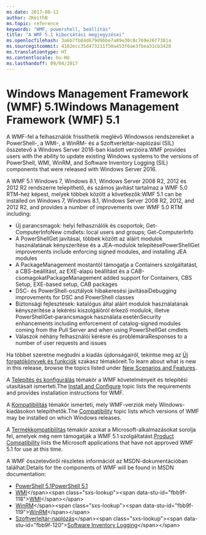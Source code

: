 ```yaml
---
ms.date: 2017-08-12
author: JKeithB
ms.topic: reference
keywords: "WMF, powershell, beállítás"
title: "A WMF 5.1 kibocsátási megjegyzései"
ms.openlocfilehash: 3a6b7fb84d679d9bbe7a89e30c8c769e26f7381a
ms.sourcegitcommit: 4102ecc35d473211f50a453f6ae3fbea31cb3428
ms.translationtype: HT
ms.contentlocale: hu-HU
ms.lasthandoff: 09/04/2017
---
```

# <a name="windows-management-framework-wmf-51"></a><span data-ttu-id="fbb9f-103">Windows Management Framework (WMF) 5.1</span><span class="sxs-lookup"><span data-stu-id="fbb9f-103">Windows Management Framework (WMF) 5.1</span></span> #

<span data-ttu-id="fbb9f-104">A WMF-fel a felhasználók frissíthetik meglévő Windowsos rendszereiket a PowerShell-, a WMI-, a WinRM- és a Szoftverleltár-naplózási (SIL) összetevő a Windows Server 2016-ban kiadott verzióira.</span><span class="sxs-lookup"><span data-stu-id="fbb9f-104">WMF provides users with the ability to update existing Windows systems to the versions of PowerShell, WMI, WinRM, and Software Inventory Logging (SIL) components that were released with Windows Server 2016.</span></span> 

<span data-ttu-id="fbb9f-105">A WMF 5.1 Windows 7, Windows 8.1, Windows Server 2008 R2, 2012 és 2012 R2 rendszerre telepíthető, és számos javítást tartalmaz a WMF 5.0 RTM-hez képest, melyek többek között a következők:</span><span class="sxs-lookup"><span data-stu-id="fbb9f-105">WMF 5.1 can be installed on Windows 7, Windows 8.1, Windows Server 2008 R2, 2012, and 2012 R2, and provides a number of improvements over WMF 5.0 RTM including:</span></span>

- <span data-ttu-id="fbb9f-106">Új parancsmagok: helyi felhasználók és csoportok; Get-ComputerInfo</span><span class="sxs-lookup"><span data-stu-id="fbb9f-106">New cmdlets: local users and groups; Get-ComputerInfo</span></span>
- <span data-ttu-id="fbb9f-107">A PowerShellGet javításai, többek között az aláírt modulok használatának kényszerítése és a JEA-modulok telepítése</span><span class="sxs-lookup"><span data-stu-id="fbb9f-107">PowerShellGet improvements include enforcing signed modules, and installing JEA modules</span></span>
- <span data-ttu-id="fbb9f-108">A PackageManagement mostantól támogatja a Containers szolgáltatást, a CBS-beállítást, az EXE-alapú beállítást és a CAB-csomagokat</span><span class="sxs-lookup"><span data-stu-id="fbb9f-108">PackageManagement added support for Containers, CBS Setup, EXE-based setup, CAB packages</span></span>
- <span data-ttu-id="fbb9f-109">DSC- és PowerShell-osztályok hibakeresési javításai</span><span class="sxs-lookup"><span data-stu-id="fbb9f-109">Debugging improvements for DSC and PowerShell classes</span></span>
- <span data-ttu-id="fbb9f-110">Biztonsági fejlesztések: katalógus által aláírt modulok használatának kényszerítése a lekérési kiszolgálóról érkező modulok, illetve PowerShellGet-parancsmagok használata esetén</span><span class="sxs-lookup"><span data-stu-id="fbb9f-110">Security enhancements including enforcement of catalog-signed modules coming from the Pull Server and when using PowerShellGet cmdlets</span></span>
- <span data-ttu-id="fbb9f-111">Válaszok néhány felhasználói kérésre és problémára</span><span class="sxs-lookup"><span data-stu-id="fbb9f-111">Responses to a number of user requests and issues</span></span>

<span data-ttu-id="fbb9f-112">Ha többet szeretne megtudni a kiadás újdonságairól, tekintse meg az [Új forgatókönyvek és funkciók](https://docs.microsoft.com/en-us/powershell/wmf/5.1/scenarios-features) szakasz témaköreit.</span><span class="sxs-lookup"><span data-stu-id="fbb9f-112">To learn about what is new in this release, browse the topics listed under [New Scenarios and Features](https://docs.microsoft.com/en-us/powershell/wmf/5.1/scenarios-features).</span></span> 

<span data-ttu-id="fbb9f-113">A [Telepítés és konfigurálás](https://docs.microsoft.com/en-us/powershell/wmf/5.1/install-configure) témakör a WMF követelményeit és telepítési utasításait ismerteti.</span><span class="sxs-lookup"><span data-stu-id="fbb9f-113">The [Install and Configure](https://docs.microsoft.com/en-us/powershell/wmf/5.1/install-configure) topic lists the requirements and provides installation instructions for WMF.</span></span> 

<span data-ttu-id="fbb9f-114">A [Kompatibilitás](https://docs.microsoft.com/en-us/powershell/wmf/5.1/compatibility) témakör ismerteti, mely WMF-verziók mely Windows-kiadásokon telepíthetők.</span><span class="sxs-lookup"><span data-stu-id="fbb9f-114">The [Compatibility](https://docs.microsoft.com/en-us/powershell/wmf/5.1/compatibility) topic lists which versions of WMF may be installed on which Windows releases.</span></span> 

<span data-ttu-id="fbb9f-115">A [Termékkompatibilitás](https://docs.microsoft.com/en-us/powershell/wmf/5.1/productincompat) témakör azokat a Microsoft-alkalmazásokat sorolja fel, amelyek még nem támogatják a WMF 5.1 szolgáltatást.</span><span class="sxs-lookup"><span data-stu-id="fbb9f-115">[Product Compatibility](https://docs.microsoft.com/en-us/powershell/wmf/5.1/productincompat) lists the Microsoft applications that have not approved WMF 5.1 for use at this time.</span></span> 

<span data-ttu-id="fbb9f-116">A WMF összetevőiről részletes információt az MSDN-dokumentációban találhat:</span><span class="sxs-lookup"><span data-stu-id="fbb9f-116">Details for the components of WMF will be found in MSDN documentation:</span></span>

- [<span data-ttu-id="fbb9f-117">PowerShell 5.1</span><span class="sxs-lookup"><span data-stu-id="fbb9f-117">PowerShell 5.1</span></span>](https://docs.microsoft.com/en-us/powershell/) 
- <span data-ttu-id="fbb9f-118">[WMI](https://msdn.microsoft.com/en-us/library/jj152383(v=vs.85).aspx)</span><span class="sxs-lookup"><span data-stu-id="fbb9f-118">[WMI](https://msdn.microsoft.com/en-us/library/jj152383(v=vs.85).aspx)</span></span>
- <span data-ttu-id="fbb9f-119">[WinRM](https://msdn.microsoft.com/en-us/library/aa384426(v=vs.85).aspx)</span><span class="sxs-lookup"><span data-stu-id="fbb9f-119">[WinRM](https://msdn.microsoft.com/en-us/library/aa384426(v=vs.85).aspx)</span></span>
- <span data-ttu-id="fbb9f-120">[Szoftverleltár-naplózás](https://technet.microsoft.com/en-us/library/dn383584(v=ws.11).aspx)</span><span class="sxs-lookup"><span data-stu-id="fbb9f-120">[Software Inventory Logging](https://technet.microsoft.com/en-us/library/dn383584(v=ws.11).aspx)</span></span>

